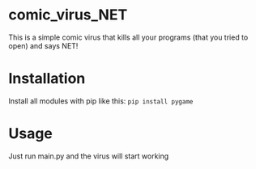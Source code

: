 # comic_virus_NET
This is a simple comic virus that kills all your programs (that you tried to open) and says NET!
# Installation
Install all modules with pip like this:
```pip install pygame```
# Usage
Just run main.py and the virus will start working
